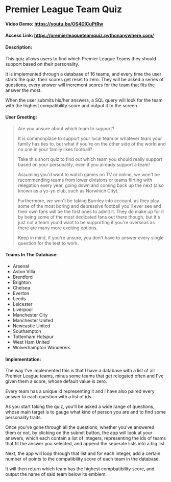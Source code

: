 # Premier League Team Quiz

#### Video Demo:  <https://youtu.be/OS4DlCuPtRw>

#### Access Link: <https://premierleagueteamquiz.pythonanywhere.com/>

#### Description:

This quiz allows users to find which Premier League Teams they should support based on their personality. 

It is implemented through a database of 16 teams, and every time the user starts the quiz, their scores get reset to zero.
They will be asked a series of questions, every answer will increment scores for the team that fits the answer the most.

When the user submits his/her answers, a SQL query will look for the team with the highest compatibility score and output it to the screen.

#### User Greeting:

>Are you unsure about which team to support? 
>
>It is commonplace to support your local team or whatever team your family has ties to, but what if you're on the other side of the world and no one in your family likes football?
>
>Take this short quiz to find out which team you should really support based on your personality, even if you already support a team!
>
>Assuming you'd want to watch games on TV or online, we won't be recommending teams from lower divisions or teams flirting with relegation every year, going down and coming back up the next (also known as a yo-yo club, such as Norwhich City). 
>
>Furthermore, we won't be taking Burnley into account, as they play some of the most boring and depressive football you'll ever see and their own fans will be the first ones to admit it. They do make up for it by being some of the most dedicated fans out there though, but it's just not a team you'd want to be supporting if you're overseas as there are many more exciting options.
>
>Keep in mind, if you're unsure, you don't have to answer every single question for the test to work.

#### Teams In The Database:

- Arsenal
- Aston Villa 
- Brentford
- Brighton 
- Chelsea 
- Everton
- Leeds
- Leicester 
- Liverpool 
- Manchester City 
- Manchester United 
- Newcastle United 
- Southampton 
- Tottenham Hotspur 
- West Ham United 
- Wolverhampton Wanderers


#### Implementation:

The way I've implemented this is that I have a database with a list of all Premier League teams, minus some teams that get relegated often and I've given them a score, whose default value is zero.

Every team has a unique id representing it and I have also paired every answer to each question with a list of ids.

As you start taking the quiz, you'll be asked a wide range of questions, whose main target is to gauge what kind of person you are and to find some personality traits.


Once you've gone through all the questions, whether you've answered them or not, by clicking on the submit button, the app will look at your answers, which each contain a list of integers, representing the ids of teams that fit the answer you selected, and append the seperate lists into a big list.

Next, the app will loop through that list and for each integer, add a certain number of points to the compatibility score of each team in the database.

It will then return which team has the highest compbatibility score, and output the name of said team below its emblem.
